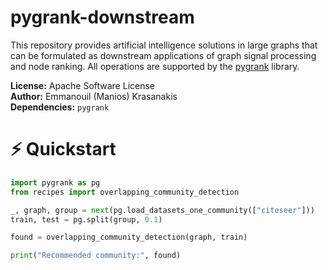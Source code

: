 # pygrank-downstream
This repository provides artificial intelligence solutions 
in large graphs that can be formulated as downstream applications 
of graph signal processing and node ranking. 
All operations are supported by the
[pygrank](https://github.com/MKLab-ITI/pygrank) library.

**License:** Apache Software License
<br>**Author:** Emmanouil (Manios) Krasanakis
<br>**Dependencies:** `pygrank`

# :zap: Quickstart
```python
import pygrank as pg
from recipes import overlapping_community_detection

_, graph, group = next(pg.load_datasets_one_community(["citeseer"]))
train, test = pg.split(group, 0.1)

found = overlapping_community_detection(graph, train)

print("Recommended community:", found)
```
